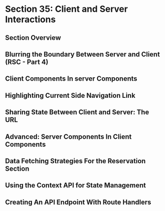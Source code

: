 # Section 35: Client and Server Interactions 

## Section Overview 

## Blurring the Boundary Between Server and Client (RSC - Part 4)

## Client Components In server Components 

## Highlighting Current Side Navigation Link 

## Sharing State Between Client and Server: The URL 

## Advanced: Server Components In Client Components 

## Data Fetching Strategies For the Reservation Section 

## Using the Context API for State Management 

## Creating An API Endpoint With Route Handlers